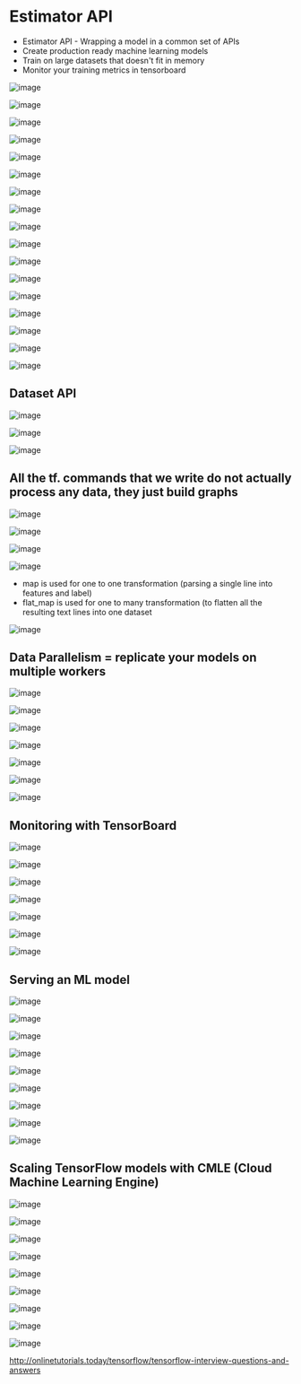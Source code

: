 # Estimator API

- Estimator API - Wrapping a model in a common set of APIs
- Create production ready machine learning models
- Train on large datasets that doesn't fit in memory
- Monitor your training metrics in tensorboard

![image](../../../media/TensorFlow_Estimator-API-image1.jpg)

![image](../../../media/TensorFlow_Estimator-API-image2.jpg)

![image](../../../media/TensorFlow_Estimator-API-image3.jpg)

![image](../../../media/TensorFlow_Estimator-API-image4.jpg)

![image](../../../media/TensorFlow_Estimator-API-image5.jpg)

![image](../../../media/TensorFlow_Estimator-API-image6.jpg)

![image](../../../media/TensorFlow_Estimator-API-image7.jpg)

![image](../../../media/TensorFlow_Estimator-API-image8.jpg)

![image](../../../media/TensorFlow_Estimator-API-image9.jpg)

![image](../../../media/TensorFlow_Estimator-API-image10.jpg)

![image](../../../media/TensorFlow_Estimator-API-image11.jpg)

![image](../../../media/TensorFlow_Estimator-API-image12.jpg)

![image](../../../media/TensorFlow_Estimator-API-image13.jpg)

![image](../../../media/TensorFlow_Estimator-API-image14.jpg)

![image](../../../media/TensorFlow_Estimator-API-image15.jpg)

![image](../../../media/TensorFlow_Estimator-API-image16.jpg)

![image](../../../media/TensorFlow_Estimator-API-image17.jpg)

## Dataset API

![image](../../../media/TensorFlow_Estimator-API-image18.jpg)

![image](../../../media/TensorFlow_Estimator-API-image19.jpg)

![image](../../../media/TensorFlow_Estimator-API-image20.jpg)

## All the tf. commands that we write do not actually process any data, they just build graphs

![image](../../../media/TensorFlow_Estimator-API-image21.jpg)

![image](../../../media/TensorFlow_Estimator-API-image22.jpg)

![image](../../../media/TensorFlow_Estimator-API-image23.jpg)

![image](../../../media/TensorFlow_Estimator-API-image24.jpg)

- map is used for one to one transformation (parsing a single line into features and label)
- flat_map is used for one to many transformation (to flatten all the resulting text lines into one dataset

![image](../../../media/TensorFlow_Estimator-API-image25.jpg)

## Data Parallelism = replicate your models on multiple workers

![image](../../../media/TensorFlow_Estimator-API-image26.jpg)

![image](../../../media/TensorFlow_Estimator-API-image27.jpg)

![image](../../../media/TensorFlow_Estimator-API-image28.jpg)

![image](../../../media/TensorFlow_Estimator-API-image29.jpg)

![image](../../../media/TensorFlow_Estimator-API-image30.jpg)

![image](../../../media/TensorFlow_Estimator-API-image31.jpg)

![image](../../../media/TensorFlow_Estimator-API-image32.jpg)

## Monitoring with TensorBoard

![image](../../../media/TensorFlow_Estimator-API-image33.jpg)

![image](../../../media/TensorFlow_Estimator-API-image34.jpg)

![image](../../../media/TensorFlow_Estimator-API-image35.jpg)

![image](../../../media/TensorFlow_Estimator-API-image36.jpg)

![image](../../../media/TensorFlow_Estimator-API-image37.jpg)

![image](../../../media/TensorFlow_Estimator-API-image38.jpg)

![image](../../../media/TensorFlow_Estimator-API-image39.jpg)

## Serving an ML model

![image](../../../media/TensorFlow_Estimator-API-image40.jpg)

![image](../../../media/TensorFlow_Estimator-API-image41.jpg)

![image](../../../media/TensorFlow_Estimator-API-image42.jpg)

![image](../../../media/TensorFlow_Estimator-API-image43.jpg)

![image](../../../media/TensorFlow_Estimator-API-image44.jpg)

![image](../../../media/TensorFlow_Estimator-API-image45.jpg)

![image](../../../media/TensorFlow_Estimator-API-image46.jpg)

![image](../../../media/TensorFlow_Estimator-API-image47.jpg)

![image](../../../media/TensorFlow_Estimator-API-image48.jpg)

## Scaling TensorFlow models with CMLE (Cloud Machine Learning Engine)

![image](../../../media/TensorFlow_Estimator-API-image49.jpg)

![image](../../../media/TensorFlow_Estimator-API-image50.jpg)

![image](../../../media/TensorFlow_Estimator-API-image51.jpg)

![image](../../../media/TensorFlow_Estimator-API-image52.jpg)

![image](../../../media/TensorFlow_Estimator-API-image53.jpg)

![image](../../../media/TensorFlow_Estimator-API-image54.jpg)

![image](../../../media/TensorFlow_Estimator-API-image55.jpg)

![image](../../../media/TensorFlow_Estimator-API-image56.jpg)

![image](../../../media/TensorFlow_Estimator-API-image57.jpg)

<http://onlinetutorials.today/tensorflow/tensorflow-interview-questions-and-answers>
